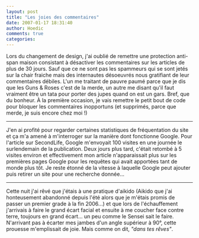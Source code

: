```yaml
---
layout: post
title: "Les joies des commentaires"
date: 2007-01-17 18:31:40
author: Hoedic
comments: true
categories: 
---
```



Lors du changement de design, j'ai oublié de remettre une protection anti-span maison consistant à désactiver les commentaires sur les articles de plus de 30 jours. Sauf que ce ne sont pas les spammeurs qui se sont jetés sur la chair fraiche mais des internautes désoeuvrés nous gratifiant de leur commentaires débiles. L'un me traitant de pauvre paumé parce que je dis que les Guns & Roses c'est de la merde, un autre me disant qu'il faut vraiment être un tata pour porter des jupes quand on est un gars. Bref, que du bonheur. À la première occasion, je vais remettre le petit bout de code pour bloquer les commentaires inopportuns (et supprimés, parce que merde, je suis encore chez moi !)

***

J'en ai profité pour regarder certaines statistiques de fréquentation du site et ça m'a amené à m'interroger sur la manière dont fonctionne Google. Pour l'article sur SecondLife, Google m'envoyait 100 visites en une journée le surlendemain de la publication. Deux jours plus tard, c'était retombé à 5 visites environ et effectivement mon article n'apparaissait plus sur les premières pages Google pour les requêtes qui avait apportées tant de monde plus tôt. Je reste étonné de la vitesse à laquelle Google peut ajouter puis retirer un site pour une recherche donnée...

***

Cette nuit j'ai rêvé que j'étais à une pratique d'aikido (Aikido que j'ai honteusement abandonné depuis l'été alors que je m'étais promis de passer un premier grade à la fin 2006...) et que lors de l'échauffement j'arrivais à faire le grand écart facial et ensuite à me coucher face contre terre, toujours en grand écart... un peu comme le Sensei sait le faire. N'arrivant pas à écarter mes jambes d'un angle supérieur à 90°, cette prouesse m'emplissait de joie. Mais comme on dit, *"dans tes rêves"*.